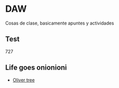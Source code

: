 # DAW
Cosas de clase, basicamente apuntes y actividades
## Test
727
## Life goes onionioni
* [Oliver tree](https://www.youtube.com/watch?v=8F2s8ivKXNY)